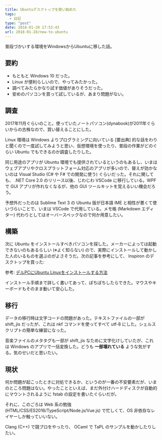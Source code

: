 ```yaml
---
title: Ubuntuデスクトップを使い始めた
tags:
  - 日記
type: "post"
date: 2018-01-28 17:53:43
url: 2018-01-28/new-to-ubuntu
---
```


普段づかいする環境をWindowsからUbuntuに移した話。

<!--more-->

## 要約
- もともと Windows 10 だった。
- Linux が便利らしいので、やってみたかった。
- 調べてみたらかなり試す価値がありそうだった。
- 安めのパソコンを買って試しているが、あまり問題がない。

## 調査

2017年11月ぐらいのこと。使っていたノートパソコン(dynabook)が2011年ぐらいからの古株なので、買い替えることにした。

Linux 環境は Windows よりプログラミングに向いている [要出典] 的な話をわりと聞くので一度試してみようと思い、仮想環境を使ったり、普段の作業がどのぐらい Ubuntu でもできるのか調査したりした。

同じ用途のアプリが Ubuntu 環境でも提供されているというのもあるし、いまはウェブアプリやクロスプラットフォーム対応のアプリが多いので、替えが効かないのは Visual Studio (C# や F# での開発に使う) ぐらいだった。それに関しても、 .NET Core 2.0 のリリース以後、じわじわ VSCode に移行している。WPF で GUI アプリが作れなくなるが、他の GUI ツールキットを覚えるいい機会だろう。

予想外だったのは Sublime Text 3 の Ubuntu 版が日本語 IME と相性が悪くて使いづらいことで、いまは VSCode で代用している。メモ帳 (Markdown エディター) 代わりとしてはオーバースペックなので何か用意したい。

## 構築

次に Ubuntu をインストールすべきパソコンを探した。メーカーによっては起動できないのもあるらしい (※よく知らない) ので、実際にインストールして動かした人のいるものを選ぶのがよさそうだ。次の記事を参考にして、 Inspiron のデスクトップを買った:

参考: [デルPCにUbuntu Linuxをインストールする方法](http://www.dell.com/support/article/jp/ja/jpbsd1/sln151664/%E3%83%87%E3%83%ABpc%E3%81%ABubuntu-linux%E3%82%92%E3%82%A4%E3%83%B3%E3%82%B9%E3%83%88%E3%83%BC%E3%83%AB%E3%81%99%E3%82%8B%E6%96%B9%E6%B3%95?lang=ja)

インストール手順まで詳しく書いてあって、ぽちぽちしたらできた。マウスやキーボードもそのまま動いて安心した。

## 移行

データの移行時は文字コードの問題があった。テキストファイルの一部が shift\_jis だったが、これは nkf コマンドを使ってすべて utf-8 にした。シェルスクリプトの簡単な練習になった。

音楽ファイルのメタタグも一部が shift\_jis なために文字化けしていたが、これは Windows のアプリで一括変換した。どうも **一部壊れている** ような気がする。気のせいだと思いたい。

## 現状

何か問題が起こったときに対処できるか、というのが一番の不安要素だが、いまのところ問題はない。やったことといえば、まだ外付けハードディスクが自動的にマウントされるように fstab の設定を書いたぐらいだが。

それに、このごろは Web 系の勉強 (HTML/CSS/ES2016/TypeScript/Node.js/Vue.js) で忙しくて、OS 非依存なレイヤーしか触っていいない。

Clang (C++) で競プロをやったり、 OCaml で TaPL のサンプルを動かしたりしたい。
